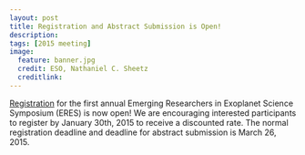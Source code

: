 ```yaml
---
layout: post
title: Registration and Abstract Submission is Open!
description: 
tags: [2015 meeting]
image:
  feature: banner.jpg
  credit: ESO, Nathaniel C. Sheetz
  creditlink: 
---
```


[Registration](/reg.html) for the first annual Emerging Researchers in Exoplanet Science Symposium (ERES) is now open!  We are encouraging interested participants to register by January 30th, 2015 to receive a discounted rate.  The normal registration deadline and deadline for abstract submission is March 26, 2015. 

